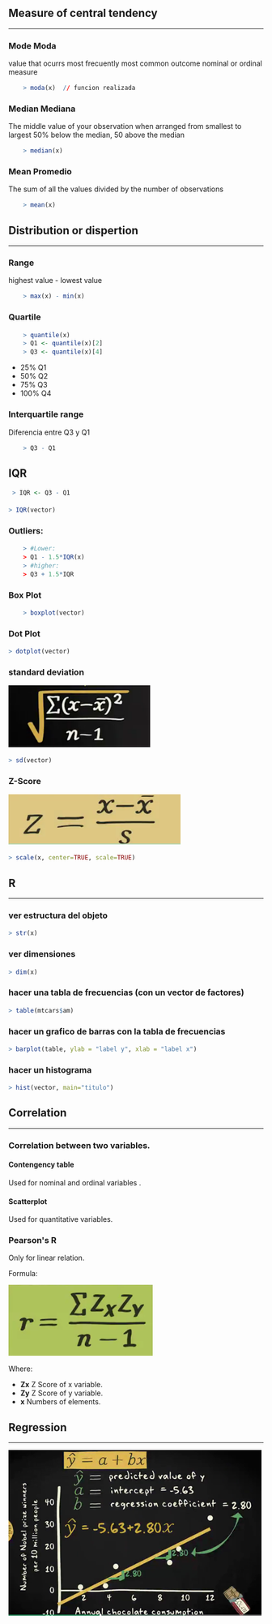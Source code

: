 ## Measure of central tendency
------------------------------

### Mode Moda

value that ocurrs most frecuently
most common outcome
nominal or ordinal measure

```R
    > moda(x)  // funcion realizada
```

### Median Mediana

The middle value of your observation
when arranged from smallest to largest
50% below the median, 50 above the median

```R
    > median(x)
```


### Mean Promedio

The sum of all the values divided by the 
number of observations

```R
    > mean(x)
```

## Distribution or dispertion
------------------------------

### Range

highest value - lowest value

```R
    > max(x) - min(x)
```

### Quartile

```R
    > quantile(x)
    > Q1 <- quantile(x)[2]
    > Q3 <- quantile(x)[4]
```

* 25%  Q1
* 50%  Q2
* 75%  Q3
* 100% Q4

### Interquartile range

Diferencia entre Q3 y Q1

```R
    > Q3 - Q1
```
## IQR

```R
 > IQR <- Q3 - Q1

> IQR(vector)
```


### Outliers: 

```R
    > #Lower:  
    > Q1 - 1.5*IQR(x)
    > #higher: 
    > Q3 + 1.5*IQR
```

### Box Plot

```R
    > boxplot(vector)
```

### Dot Plot
```R
> dotplot(vector)
```

### standard deviation


![Image of sd](images/StandardDeviation.PNG)

```R
> sd(vector)
```

### Z-Score
![Image of ZScore](images/ZScore.PNG)
```R
> scale(x, center=TRUE, scale=TRUE)
```

## R
----

### ver estructura del objeto
```R
> str(x)
```
### ver dimensiones
```R
> dim(x)
```

### hacer una tabla de frecuencias (con un vector de factores)
```R
> table(mtcars$am)
```

### hacer un grafico de barras con la tabla de frecuencias
```R
> barplot(table, ylab = "label y", xlab = "label x")
```
### hacer un histograma
```R
> hist(vector, main="titulo")
```

## Correlation 
-----------------------------
### Correlation between two variables.



#### Contengency table
Used for nominal and ordinal variables . 
#### Scatterplot
Used for quantitative variables.
### Pearson's R

Only for linear relation.

Formula:  

![Image of Pearsons](images/Pearsons.PNG)

Where:

* **Zx** Z Score of x variable.
* **Zy** Z Score of y variable.
* **x** Numbers of elements.





## Regression 
--------------

![Image of Pearsons](images/LinealRegression.PNG)

